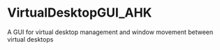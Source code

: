# VirtualDesktopGUI_AHK
A GUI for virtual desktop management and window movement between virtual desktops
